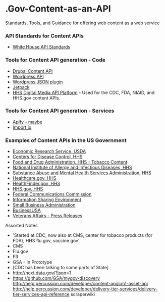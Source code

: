 .Gov-Content-as-an-API
======================

Standards, Tools, and Guidance for offering web content as a web service


### API Standards for Content APIs 
* [White House API Standards](https://github.com/WhiteHouse/api-standards)


### Tools for Content API generation - Code
* [Drupal Content API](http://www.fcc.gov/encyclopedia/content-api-drupal-module)
* [Wordpress API](http://developer.wordpress.com/docs/api/)
* [Wordpress JSON plugin](http://wordpress.org/plugins/json-api/)
 * [Jetpack](http://jetpack.me/support/json-api/)
* [HHS Digital Media API Platform](http://sourceforge.net/projects/contentservices/) - Used for the CDC, FDA, NIAID, and HHS.gov content APIs.  

### Tools for Content API generation - Services
* [Apify - maybe](http://apify.heroku.com/resources)
* [Import.io](http://www.Import.io)



### Examples of Content APIs in the US Government
* [Economic Research Service, USDA](http://www.ers.usda.gov/developer/website-content-api.aspx)
* [Centers for Disease Control, HHS](https://tools.cdc.gov/syndication/api.aspx)
* [Food and Drug Administration, HHS - Tobacco Content](http://tools.fda.gov/CSStorefront/api.aspx)
* [National Institute of Allergy and Infectious Diseases, HHS](http://tools.niaid.nih.gov/register/api.aspx)
* [Substance Abuse and Mental Health Services Administration, HHS](http://store.samhsa.gov/developer)
* [Healthcare.gov, HHS](https://www.healthcare.gov/developers/)
* [HealthFinder.gov, HHS](http://healthfinder.gov/contentsyndication/)
* [HHS.gov, HHS](https://syndication.hhs.gov/storefront/apiDoc)
* [Federal Communications Commission](http://www.fcc.gov/developers/fcc-content-api)
* [Information Sharing Environment](http://www.ise.gov/developer)
* [Small Business Administration](http://www.sba.gov/about-sba/sba_performance/sba_data_store/web_service_api/content_share_api)
* [BusinessUSA](http://business.usa.gov/apis)
* [Veterans Affairs - Press Releases](http://www.va.gov/webservices/press/documentation/releases.cfm)



Assorted Notes  
* 'Started at CDC, now also at CMS, center for tobacco products (for FDA), HHS
flu.gov, vaccine.gov'   
* CMS
* Flu.gov
* FR
* GSA - In Prototype
* [CDC has been talking to some parts of State]
* http://next.data.gov/?json=1
* https://github.com/GSA/mygov-discovery
http://help.percussion.com/developer/content-api/cm1-asset-api
http://help.percussion.com/developer/delivery-tier-services/delivery-tier-services-api-reference
scraperwiki




